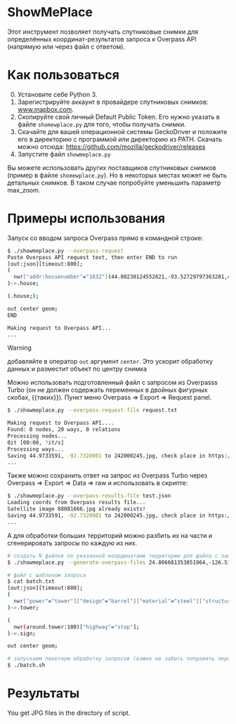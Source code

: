 # ShowMePlace

Этот инструмент позволяет получать спутниковые снимки для определённых координат-результатов запроса к Overpass API (напрямую или через файл с ответом). 

# Как пользоваться
0. Установите себе Python 3.
1. Зарегистрируйте аккаунт в провайдере спутниковых снимков: www.mapbox.com. 
2. Скопируйте свой личный Default Public Token. Его нужно указать в файле `shomewplace.py` для того, чтобы получать снимки.
3. Скачайте для вашей операционной системы GeckoDriver и положите его в директорию с программой или директорию из PATH. Скачать можно отсюда: https://github.com/mozilla/geckodriver/releases
4. Запустите файл `showmeplace.py`

Вы можете использовать других поставщиков спутниковых снимков (пример в файле `shomewplace.py`).
Но в некоторых местах может не быть детальных снимков. В таком случае попробуйте уменьшить параметр max_zoom.

# Примеры использования

Запуск со вводом запроса Overpass прямо в командной строке:
```sh
$ ./showmeplace.py --overpass-request
Paste Overpass API request text, then enter END to run
[out:json][timeout:800];
(
  nwr["addr:housenumber"="1832"](44.80230124552821,-93.52729797363281,45.22025894300122,-92.7252960205078);
)->.house;

(.house;);

out center geom;
END

Making request to Overpass API...
...
```

> [!WARNING] 
> добавляйте в оператор `out` аргумент `center`. Это ускорит обработку данных и разместит объект по центру снимка

Можно использовать подготовленный файл с запросом из Overpasss Turbo (он не должен содержать переменных в двойных фигурных скобах, {{таких}}).
Пункт меню Overpass => Export => Request panel.

```sh
$ ./showmeplace.py --overpass-request-file request.txt

Making request to Overpass API....
Found: 0 nodes, 20 ways, 0 relations
Processing nodes...
0it [00:00, ?it/s]
Processing ways...
Saving 44.9733591, -92.7328901 to 242000245.jpg, check place in https://www.google.com/maps/@44.9733591,-92.7328901,17.5z
...
```

Также можно сохранить ответ на запрос из Overpass Turbo через Overpass => Export => Data => raw и использовать в скрипте:

```sh
$ ./showmeplace.py --overpass-results-file test.json
Loading coords from Overpass results file...
Satellite image 88081666.jpg already exists!
Saving 44.9733591, -92.7328901 to 242000245.jpg, check place in https://www.google.com/maps/@44.9733591,-92.7328901,17.5z
...
```

А для обработки больших территорий можно разбить их на части и сгенерировать запросы по каждую из них.

```sh
# создать N файлов по указанной координатами территории для файла с запросом batch.txt
$ ./showmeplace.py --generate-overpass-files 24.806681353851964,-126.5185546875,53.4357192066942,-65.3466796875 --overpass-request-file batch.txt

# файл с шаблоном запроса
$ cat batch.txt
[out:json][timeout:800];
(
  nwr["power"="tower"]["design"="barrel"]["material"="steel"]["structure"="tubular"]({{bbox}});
)->.tower;

(
  nwr(around.tower:100)["highway"="stop"];
)->.sign;

out center geom;

# запускаем пакетную обработку запросов (важно не забыть поправить переменную step в скрипте)
$ ./batch.sh
```

# Результаты

You get JPG files in the directory of script.
